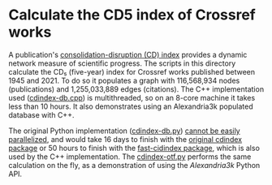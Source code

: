 # Calculate the CD5 index of Crossref works

A publication's [consolidation-disruption (CD) index](https://doi.org/10.1287/mnsc.2015.2366)
provides a dynamic network measure of scientific progress.
The scripts in this directory calculate the CD₅ (five-year) index
for Crossref works published between 1945 and 2021.
To do so it populates a graph with 116,568,934 nodes (publications) and
1,255,033,889 edges (citations).
The C++ implementation used ([cdindex-db.cpp](./cdindex-db.cpp))
is multithreaded, so on an 8-core machine it takes less than 10 hours.
It also demonstrates using an Alexandria3k populated database with C++.

The original Python implementation ([cdindex-db.py](./cdindex-db.py))
[cannot be easily parallelized](https://stackoverflow.com/questions/75267745/how-can-i-share-a-large-data-structure-among-forked-python-processes),
and would take
16 days to finish with the
[original cdindex package](https://github.com/russellfunk/cdindex) or
50 hours to finish with the
[fast-cidindex package](https://github.com/dspinellis/fast-cdindex),
which is also used by the C++ implementation.
The [cdindex-otf.py](./cdindex-otf.py) performs the same calculation
on the fly, as a demonstration of using the _Alexandria3k_ Python API.
